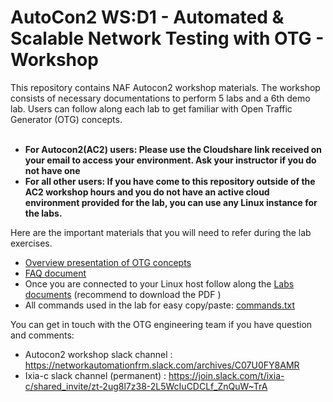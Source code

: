 # AutoCon2 WS:D1 - Automated & Scalable Network Testing with OTG - Workshop

This repository contains NAF Autocon2 workshop materials. The workshop consists of necessary documentations to perform 5 labs and a 6th demo lab. Users can follow along each lab to get familiar with Open Traffic Generator (OTG) concepts. 
<br>
<br>
* <B>For Autocon2(AC2) users: Please use the Cloudshare link received on your email to access your environment. Ask your instructor if you do not have one</B>
* <B>For all other users: If you have come to this repository outside of the AC2 workshop hours and you do not have an active cloud environment provided for the lab, you can use any Linux instance for the labs.</B>

Here are the important materials that you will need to refer during the lab exercises.
* [Overview presentation of OTG concepts](./Docs/AC2-WSD1-OTG.pdf)
* [FAQ document](./Docs/Autocon2_WSD1_Pre-workshop%20FAQ.md)
* Once you are connected to your Linux host follow along the [Labs documents](./Docs/Autocon2_OTG_Labs.pdf) (recommend to download the PDF )
* All commands used in the lab for easy copy/paste: [commands.txt](./commands.txt)

You can get in touch with the OTG engineering team if you have question and comments:
* Autocon2 workshop slack channel   : https://networkautomationfrm.slack.com/archives/C07U0FY8AMR
* Ixia-c slack channel (permanent)  : https://join.slack.com/t/ixia-c/shared_invite/zt-2ug8l7z38-2L5WcIuCDCLf_ZnQuW~TrA

